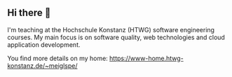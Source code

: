 ## Hi there 👋

<!--
**prof-eiglsperger/prof-eiglsperger** is a ✨ _special_ ✨ repository because its `README.md` (this file) appears on your GitHub profile.

Here are some ideas to get you started:

- 🔭 I’m currently working on ...
- 🌱 I’m currently learning ...
- 👯 I’m looking to collaborate on ...
- 🤔 I’m looking for help with ...
- 💬 Ask me about ...
- 📫 How to reach me: ...
- 😄 Pronouns: ...
- ⚡ Fun fact: ...
-->
I'm teaching at the Hochschule Konstanz (HTWG) software engineering courses.
My main focus is on software quality, web technologies and cloud application development.

You find more details on my home: https://www-home.htwg-konstanz.de/~meiglspe/


